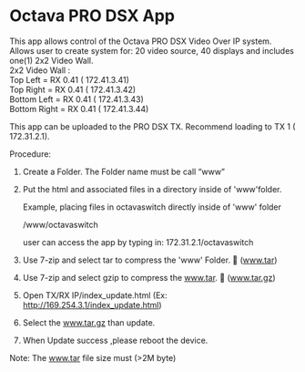 # Octava PRO DSX App
This app allows control of the Octava PRO DSX Video Over IP system.<br>
Allows user to create system for: 20 video source, 40 displays and includes one(1) 2x2 Video Wall.<br>
2x2 Video Wall : <br>
Top Left = RX 0.41 ( 172.41.3.41)<br>
Top Right = RX 0.41 ( 172.41.3.42)<br>
Bottom Left = RX 0.41 ( 172.41.3.43)<br>
Bottom Right = RX 0.41 ( 172.41.3.44)<br>

This app can be uploaded to the PRO DSX TX. Recommend loading to TX 1 ( 172.31.2.1).

Procedure:

1.	Create a Folder. The Folder name must be call “www”

2.	Put the html and associated  files in a directory inside of 'www'folder. 

    Example, placing files in octavaswitch directly inside of 'www' folder

      /www/octavaswitch

      user can access the app by typing in: 172.31.2.1/octavaswitch


3.	Use 7-zip and select tar to compress the 'www' Folder.    (www.tar)

4.	Use 7-zip and select gzip to compress the www.tar.    (www.tar.gz)

5.	Open TX/RX IP/index_update.html   (Ex: http://169.254.3.1/index_update.html)

6.	Select the www.tar.gz than update.

7.	When Update success ,please reboot the device.


Note: The www.tar file size must  (>2M byte)



